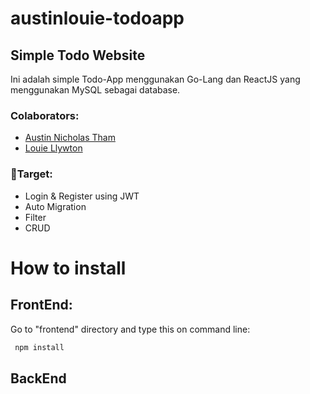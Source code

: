 # austinlouie-todoapp
## Simple Todo Website
Ini adalah simple Todo-App menggunakan Go-Lang dan ReactJS yang menggunakan MySQL sebagai database.

### Colaborators:
 - [Austin Nicholas Tham](https://github.com/AustinNick)
 - [Louie Llywton](https://github.com/louiellywton)

### 📌Target:
 - Login & Register using JWT
 - Auto Migration
 - Filter
 - CRUD

# How to install
## FrontEnd:
 Go to "frontend" directory and type this on command line:
```bash
 npm install
```

## BackEnd